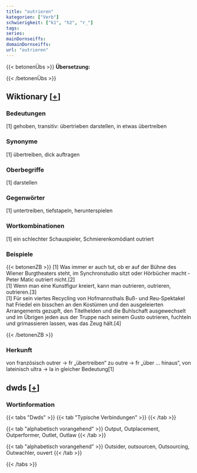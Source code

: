 ```yaml
---
title: "outrieren"
kategorien: ["Verb"]
schwierigkeit: ["k1", "h2", "r_"]
tags:
series:
mainDornseiffs:
domainDornseiffs:
url: "outrieren"
---
```


{{< betonenÜbs >}}
**Übersetzung:**  
  
{{< /betonenÜbs >}}

## Wiktionary [[+](https://de.wiktionary.org/wiki/outrieren)]

### Bedeutungen
[1] gehoben, transitiv: übertrieben darstellen, in etwas übertreiben  

### Synonyme
[1] übertreiben, dick auftragen  

### Oberbegriffe
[1] darstellen  

### Gegenwörter
[1] untertreiben, tiefstapeln, herunterspielen  

### Wortkombinationen
[1] ein schlechter Schauspieler, Schmierenkomödiant outriert  

### Beispiele
{{< betonenZB >}}
[1] Was immer er auch tut, ob er auf der Bühne des Wiener Burgtheaters steht, im Synchronstudio sitzt oder Hörbücher macht - Peter Matic outriert nicht.[2]  
[1] Wenn man eine Kunstfigur kreiert, kann man outrieren, outrieren, outrieren.[3]  
[1] Für sein viertes Recycling von Hofmannsthals Buß- und Reu-Spektakel hat Friedel ein bisschen an den Kostümen und den ausgeleierten Arrangements gezupft, den Titelhelden und die Buhlschaft ausgewechselt und im Übrigen jeden aus der Truppe nach seinem Gusto outrieren, fuchteln und grimassieren lassen, was das Zeug hält.[4]  

{{< /betonenZB >}}
### Herkunft
von französisch outrer → fr „übertreiben“ zu outre → fr „über … hinaus“, von lateinisch ultra → la in gleicher Bedeutung[1]  



## dwds [[+](https://www.dwds.de/wb/outrieren)]

### Wortinformation
{{< tabs "Dwds" >}}
{{< tab "Typische Verbindungen" >}}
{{< /tab >}}

{{< tab "alphabetisch vorangehend" >}}
Output, Outplacement, Outperformer, Outlet, Outlaw
{{< /tab >}}

{{< tab "alphabetisch vorangehend" >}}
Outsider, outsourcen, Outsourcing, Outwachler, ouvert
{{< /tab >}}

{{< /tabs >}}

